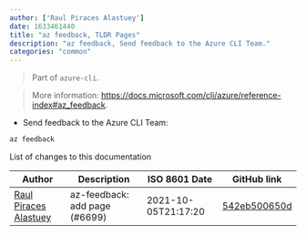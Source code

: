 ```yaml
---
author: ['Raul Piraces Alastuey']
date: 1633461440
title: "az feedback, TLDR Pages"
description: "az feedback, Send feedback to the Azure CLI Team."
categories: "common"
---
```

> Part of `azure-cli`.

> More information: <https://docs.microsoft.com/cli/azure/reference-index#az_feedback>.

- Send feedback to the Azure CLI Team:

```bash
az feedback
```
List of changes to this documentation


Author | Description | ISO 8601 Date | GitHub link
------|-----|-----|-----
[Raul Piraces Alastuey](mailto:raul.piraces@gmail.com) | az-feedback: add page (#6699) | 2021-10-05T21:17:20 | [542eb500650d](https://github.com/tldr-pages/tldr/commit/542eb500650dd64d705cb1e0214f084ca93f1315)


